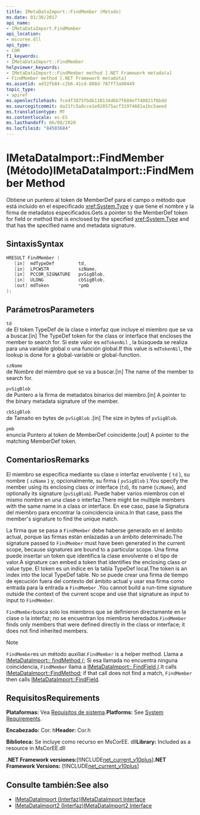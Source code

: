 ```yaml
---
title: IMetaDataImport::FindMember (Método)
ms.date: 03/30/2017
api_name:
- IMetaDataImport.FindMember
api_location:
- mscoree.dll
api_type:
- COM
f1_keywords:
- IMetaDataImport::FindMember
helpviewer_keywords:
- IMetaDataImport::FindMember method [.NET Framework metadata]
- FindMember method [.NET Framework metadata]
ms.assetid: ad32fb84-c2b6-41cd-888d-787ff3a90449
topic_type:
- apiref
ms.openlocfilehash: fce4f3875fbdb110134d6b7f684eff40821f6bdd
ms.sourcegitcommit: da21fc5a8cce1e028575acf31974681a1bc5aeed
ms.translationtype: MT
ms.contentlocale: es-ES
ms.lasthandoff: 06/08/2020
ms.locfileid: "84503684"
---
```

# <a name="imetadataimportfindmember-method"></a><span data-ttu-id="105da-102">IMetaDataImport::FindMember (Método)</span><span class="sxs-lookup"><span data-stu-id="105da-102">IMetaDataImport::FindMember Method</span></span>
<span data-ttu-id="105da-103">Obtiene un puntero al token de MemberDef para el campo o método que está incluido en el especificado <xref:System.Type> y que tiene el nombre y la firma de metadatos especificados.</span><span class="sxs-lookup"><span data-stu-id="105da-103">Gets a pointer to the MemberDef token for field or method that is enclosed by the specified <xref:System.Type> and that has the specified name and metadata signature.</span></span>  
  
## <a name="syntax"></a><span data-ttu-id="105da-104">Sintaxis</span><span class="sxs-lookup"><span data-stu-id="105da-104">Syntax</span></span>  
  
```cpp  
HRESULT FindMember (  
   [in]  mdTypeDef         td,  
   [in]  LPCWSTR           szName,
   [in]  PCCOR_SIGNATURE   pvSigBlob,
   [in]  ULONG             cbSigBlob,
   [out] mdToken           *pmb  
);  
```  
  
## <a name="parameters"></a><span data-ttu-id="105da-105">Parámetros</span><span class="sxs-lookup"><span data-stu-id="105da-105">Parameters</span></span>  
 `td`  
 <span data-ttu-id="105da-106">de El token TypeDef de la clase o interfaz que incluye el miembro que se va a buscar.</span><span class="sxs-lookup"><span data-stu-id="105da-106">[in] The TypeDef token for the class or interface that encloses the member to search for.</span></span> <span data-ttu-id="105da-107">Si este valor es `mdTokenNil` , la búsqueda se realiza para una variable global o una función global.</span><span class="sxs-lookup"><span data-stu-id="105da-107">If this value is `mdTokenNil`, the lookup is done for a global-variable or global-function.</span></span>  
  
 `szName`  
 <span data-ttu-id="105da-108">de Nombre del miembro que se va a buscar.</span><span class="sxs-lookup"><span data-stu-id="105da-108">[in] The name of the member to search for.</span></span>  
  
 `pvSigBlob`  
 <span data-ttu-id="105da-109">de Puntero a la firma de metadatos binarios del miembro.</span><span class="sxs-lookup"><span data-stu-id="105da-109">[in] A pointer to the binary metadata signature of the member.</span></span>  
  
 `cbSigBlob`  
 <span data-ttu-id="105da-110">de Tamaño en bytes de `pvSigBlob` .</span><span class="sxs-lookup"><span data-stu-id="105da-110">[in] The size in bytes of `pvSigBlob`.</span></span>  
  
 `pmb`  
 <span data-ttu-id="105da-111">enuncia Puntero al token de MemberDef coincidente.</span><span class="sxs-lookup"><span data-stu-id="105da-111">[out] A pointer to the matching MemberDef token.</span></span>  
  
## <a name="remarks"></a><span data-ttu-id="105da-112">Comentarios</span><span class="sxs-lookup"><span data-stu-id="105da-112">Remarks</span></span>  
 <span data-ttu-id="105da-113">El miembro se especifica mediante su clase o interfaz envolvente ( `td` ), su nombre ( `szName` ) y, opcionalmente, su firma ( `pvSigBlob` ).</span><span class="sxs-lookup"><span data-stu-id="105da-113">You specify the member using its enclosing class or interface (`td`), its name (`szName`), and optionally its signature (`pvSigBlob`).</span></span> <span data-ttu-id="105da-114">Puede haber varios miembros con el mismo nombre en una clase o interfaz.</span><span class="sxs-lookup"><span data-stu-id="105da-114">There might be multiple members with the same name in a class or interface.</span></span> <span data-ttu-id="105da-115">En ese caso, pase la Signatura del miembro para encontrar la coincidencia única.</span><span class="sxs-lookup"><span data-stu-id="105da-115">In that case, pass the member's signature to find the unique match.</span></span>  
  
 <span data-ttu-id="105da-116">La firma que se pasa a `FindMember` debe haberse generado en el ámbito actual, porque las firmas están enlazadas a un ámbito determinado.</span><span class="sxs-lookup"><span data-stu-id="105da-116">The signature passed to `FindMember` must have been generated in the current scope, because signatures are bound to a particular scope.</span></span> <span data-ttu-id="105da-117">Una firma puede insertar un token que identifica la clase envolvente o el tipo de valor.</span><span class="sxs-lookup"><span data-stu-id="105da-117">A signature can embed a token that identifies the enclosing class or value type.</span></span> <span data-ttu-id="105da-118">El token es un índice en la tabla TypeDef local.</span><span class="sxs-lookup"><span data-stu-id="105da-118">The token is an index into the local TypeDef table.</span></span> <span data-ttu-id="105da-119">No se puede crear una firma de tiempo de ejecución fuera del contexto del ámbito actual y usar esa firma como entrada para la entrada a `FindMember` .</span><span class="sxs-lookup"><span data-stu-id="105da-119">You cannot build a run-time signature outside the context of the current scope and use that signature as input to input to `FindMember`.</span></span>  
  
 <span data-ttu-id="105da-120">`FindMember`busca solo los miembros que se definieron directamente en la clase o la interfaz; no se encuentran los miembros heredados.</span><span class="sxs-lookup"><span data-stu-id="105da-120">`FindMember` finds only members that were defined directly in the class or interface; it does not find inherited members.</span></span>  
  
> [!NOTE]
> <span data-ttu-id="105da-121">`FindMember`es un método auxiliar.</span><span class="sxs-lookup"><span data-stu-id="105da-121">`FindMember` is a helper method.</span></span> <span data-ttu-id="105da-122">Llama a [IMetaDataImport:: findMethod (](imetadataimport-findmethod-method.md); Si esa llamada no encuentra ninguna coincidencia, `FindMember` llama a [IMetaDataImport:: FindField (](imetadataimport-findfield-method.md).</span><span class="sxs-lookup"><span data-stu-id="105da-122">It calls [IMetaDataImport::FindMethod](imetadataimport-findmethod-method.md); if that call does not find a match, `FindMember` then calls [IMetaDataImport::FindField](imetadataimport-findfield-method.md).</span></span>  
  
## <a name="requirements"></a><span data-ttu-id="105da-123">Requisitos</span><span class="sxs-lookup"><span data-stu-id="105da-123">Requirements</span></span>  
 <span data-ttu-id="105da-124">**Plataformas:** Vea [Requisitos de sistema](../../get-started/system-requirements.md).</span><span class="sxs-lookup"><span data-stu-id="105da-124">**Platforms:** See [System Requirements](../../get-started/system-requirements.md).</span></span>  
  
 <span data-ttu-id="105da-125">**Encabezado:** Cor. h</span><span class="sxs-lookup"><span data-stu-id="105da-125">**Header:** Cor.h</span></span>  
  
 <span data-ttu-id="105da-126">**Biblioteca:** Se incluye como recurso en MsCorEE. dll</span><span class="sxs-lookup"><span data-stu-id="105da-126">**Library:** Included as a resource in MsCorEE.dll</span></span>  
  
 <span data-ttu-id="105da-127">**.NET Framework versiones:**[!INCLUDE[net_current_v10plus](../../../../includes/net-current-v10plus-md.md)]</span><span class="sxs-lookup"><span data-stu-id="105da-127">**.NET Framework Versions:** [!INCLUDE[net_current_v10plus](../../../../includes/net-current-v10plus-md.md)]</span></span>  
  
## <a name="see-also"></a><span data-ttu-id="105da-128">Consulte también:</span><span class="sxs-lookup"><span data-stu-id="105da-128">See also</span></span>

- [<span data-ttu-id="105da-129">IMetaDataImport (Interfaz)</span><span class="sxs-lookup"><span data-stu-id="105da-129">IMetaDataImport Interface</span></span>](imetadataimport-interface.md)
- [<span data-ttu-id="105da-130">IMetaDataImport2 (Interfaz)</span><span class="sxs-lookup"><span data-stu-id="105da-130">IMetaDataImport2 Interface</span></span>](imetadataimport2-interface.md)
